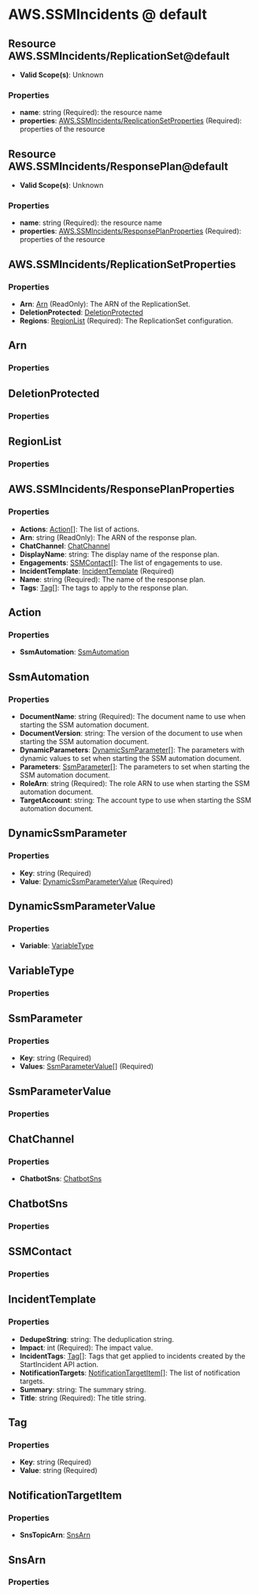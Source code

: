 # AWS.SSMIncidents @ default

## Resource AWS.SSMIncidents/ReplicationSet@default
* **Valid Scope(s)**: Unknown
### Properties
* **name**: string (Required): the resource name
* **properties**: [AWS.SSMIncidents/ReplicationSetProperties](#awsssmincidentsreplicationsetproperties) (Required): properties of the resource

## Resource AWS.SSMIncidents/ResponsePlan@default
* **Valid Scope(s)**: Unknown
### Properties
* **name**: string (Required): the resource name
* **properties**: [AWS.SSMIncidents/ResponsePlanProperties](#awsssmincidentsresponseplanproperties) (Required): properties of the resource

## AWS.SSMIncidents/ReplicationSetProperties
### Properties
* **Arn**: [Arn](#arn) (ReadOnly): The ARN of the ReplicationSet.
* **DeletionProtected**: [DeletionProtected](#deletionprotected)
* **Regions**: [RegionList](#regionlist) (Required): The ReplicationSet configuration.

## Arn
### Properties

## DeletionProtected
### Properties

## RegionList
### Properties

## AWS.SSMIncidents/ResponsePlanProperties
### Properties
* **Actions**: [Action](#action)[]: The list of actions.
* **Arn**: string (ReadOnly): The ARN of the response plan.
* **ChatChannel**: [ChatChannel](#chatchannel)
* **DisplayName**: string: The display name of the response plan.
* **Engagements**: [SSMContact](#ssmcontact)[]: The list of engagements to use.
* **IncidentTemplate**: [IncidentTemplate](#incidenttemplate) (Required)
* **Name**: string (Required): The name of the response plan.
* **Tags**: [Tag](#tag)[]: The tags to apply to the response plan.

## Action
### Properties
* **SsmAutomation**: [SsmAutomation](#ssmautomation)

## SsmAutomation
### Properties
* **DocumentName**: string (Required): The document name to use when starting the SSM automation document.
* **DocumentVersion**: string: The version of the document to use when starting the SSM automation document.
* **DynamicParameters**: [DynamicSsmParameter](#dynamicssmparameter)[]: The parameters with dynamic values to set when starting the SSM automation document.
* **Parameters**: [SsmParameter](#ssmparameter)[]: The parameters to set when starting the SSM automation document.
* **RoleArn**: string (Required): The role ARN to use when starting the SSM automation document.
* **TargetAccount**: string: The account type to use when starting the SSM automation document.

## DynamicSsmParameter
### Properties
* **Key**: string (Required)
* **Value**: [DynamicSsmParameterValue](#dynamicssmparametervalue) (Required)

## DynamicSsmParameterValue
### Properties
* **Variable**: [VariableType](#variabletype)

## VariableType
### Properties

## SsmParameter
### Properties
* **Key**: string (Required)
* **Values**: [SsmParameterValue](#ssmparametervalue)[] (Required)

## SsmParameterValue
### Properties

## ChatChannel
### Properties
* **ChatbotSns**: [ChatbotSns](#chatbotsns)

## ChatbotSns
### Properties

## SSMContact
### Properties

## IncidentTemplate
### Properties
* **DedupeString**: string: The deduplication string.
* **Impact**: int (Required): The impact value.
* **IncidentTags**: [Tag](#tag)[]: Tags that get applied to incidents created by the StartIncident API action.
* **NotificationTargets**: [NotificationTargetItem](#notificationtargetitem)[]: The list of notification targets.
* **Summary**: string: The summary string.
* **Title**: string (Required): The title string.

## Tag
### Properties
* **Key**: string (Required)
* **Value**: string (Required)

## NotificationTargetItem
### Properties
* **SnsTopicArn**: [SnsArn](#snsarn)

## SnsArn
### Properties

